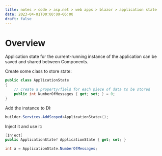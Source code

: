 ```yaml
---
title: notes > code > asp.net > web apps > blazor > application state
date: 2023-04-01T00:00:00-06:00
draft: false
---
```


# Overview
Application state for the current-running instance of the application can be saved and shared between Components.

Create some class to store state:
```cs
public class ApplicationState
{
    // create a property/field for each piece of data to be stored
    public int NumberOfMessages { get; set; } = 0;
}
```

Add the instance to DI:
```cs
builder.Services.AddScoped<ApplicationState>();
```

Inject it and use it:
```cs
[Inject]
public ApplicationState? ApplicationState { get; set; }

int a = ApplicationState.NumberOfMessages;
